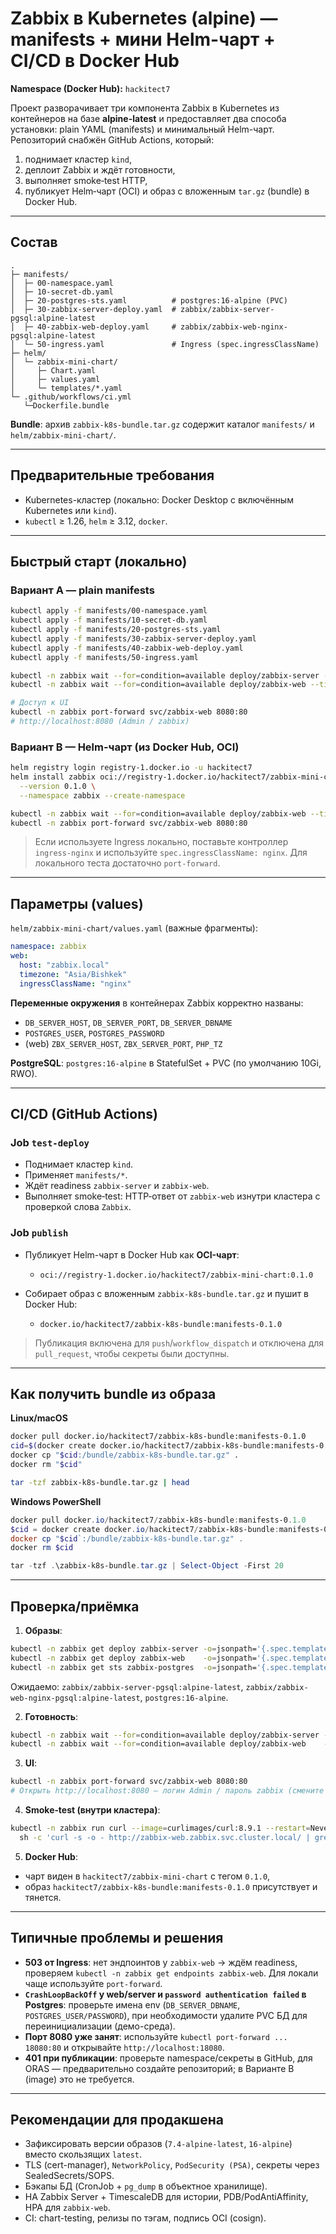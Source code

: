 # Zabbix в Kubernetes (alpine) — manifests + мини Helm-чарт + CI/CD в Docker Hub

**Namespace (Docker Hub):** `hackitect7`

Проект разворачивает три компонента Zabbix в Kubernetes из контейнеров на базе **alpine-latest** и предоставляет два способа установки: plain YAML (manifests) и минимальный Helm-чарт. Репозиторий снабжён GitHub Actions, который:

1. поднимает кластер `kind`,
2. деплоит Zabbix и ждёт готовности,
3. выполняет smoke‑test HTTP,
4. публикует Helm‑чарт (OCI) и образ с вложенным `tar.gz` (bundle) в Docker Hub.

---

## Состав

```text
.
├─ manifests/
│  ├─ 00-namespace.yaml
│  ├─ 10-secret-db.yaml
│  ├─ 20-postgres-sts.yaml          # postgres:16-alpine (PVC)
│  ├─ 30-zabbix-server-deploy.yaml  # zabbix/zabbix-server-pgsql:alpine-latest
│  ├─ 40-zabbix-web-deploy.yaml     # zabbix/zabbix-web-nginx-pgsql:alpine-latest
│  └─ 50-ingress.yaml               # Ingress (spec.ingressClassName)
├─ helm/
│  └─ zabbix-mini-chart/
│     ├─ Chart.yaml
│     ├─ values.yaml
│     └─ templates/*.yaml
└─ .github/workflows/ci.yml
   └─Dockerfile.bundle
```

**Bundle**: архив `zabbix-k8s-bundle.tar.gz` содержит каталог `manifests/` и `helm/zabbix-mini-chart/`.

---

## Предварительные требования

* Kubernetes-кластер (локально: Docker Desktop с включённым Kubernetes или `kind`).
* `kubectl` ≥ 1.26, `helm` ≥ 3.12, `docker`.

---

## Быстрый старт (локально)

### Вариант A — plain manifests

```bash
kubectl apply -f manifests/00-namespace.yaml
kubectl apply -f manifests/10-secret-db.yaml
kubectl apply -f manifests/20-postgres-sts.yaml
kubectl apply -f manifests/30-zabbix-server-deploy.yaml
kubectl apply -f manifests/40-zabbix-web-deploy.yaml
kubectl apply -f manifests/50-ingress.yaml

kubectl -n zabbix wait --for=condition=available deploy/zabbix-server --timeout=600s
kubectl -n zabbix wait --for=condition=available deploy/zabbix-web --timeout=600s

# Доступ к UI
kubectl -n zabbix port-forward svc/zabbix-web 8080:80
# http://localhost:8080 (Admin / zabbix)
```

### Вариант B — Helm-чарт (из Docker Hub, OCI)

```bash
helm registry login registry-1.docker.io -u hackitect7
helm install zabbix oci://registry-1.docker.io/hackitect7/zabbix-mini-chart \
  --version 0.1.0 \
  --namespace zabbix --create-namespace

kubectl -n zabbix wait --for=condition=available deploy/zabbix-web --timeout=600s
kubectl -n zabbix port-forward svc/zabbix-web 8080:80
```

> Если используете Ingress локально, поставьте контроллер `ingress-nginx` и используйте `spec.ingressClassName: nginx`. Для локального теста достаточно `port-forward`.

---

## Параметры (values)

`helm/zabbix-mini-chart/values.yaml` (важные фрагменты):

```yaml
namespace: zabbix
web:
  host: "zabbix.local"
  timezone: "Asia/Bishkek"
  ingressClassName: "nginx"
```

**Переменные окружения** в контейнерах Zabbix корректно названы:

* `DB_SERVER_HOST`, `DB_SERVER_PORT`, `DB_SERVER_DBNAME`
* `POSTGRES_USER`, `POSTGRES_PASSWORD`
* (web) `ZBX_SERVER_HOST`, `ZBX_SERVER_PORT`, `PHP_TZ`

**PostgreSQL**: `postgres:16-alpine` в StatefulSet + PVC (по умолчанию 10Gi, RWO).

---

## CI/CD (GitHub Actions)

### Job `test-deploy`

* Поднимает кластер `kind`.
* Применяет `manifests/*`.
* Ждёт readiness `zabbix-server` и `zabbix-web`.
* Выполняет smoke‑test: HTTP‑ответ от `zabbix-web` изнутри кластера с проверкой слова `Zabbix`.

### Job `publish`

* Публикует Helm-чарт в Docker Hub как **OCI-чарт**:

  * `oci://registry-1.docker.io/hackitect7/zabbix-mini-chart:0.1.0`
* Собирает образ с вложенным `zabbix-k8s-bundle.tar.gz` и пушит в Docker Hub:

  * `docker.io/hackitect7/zabbix-k8s-bundle:manifests-0.1.0`

> Публикация включена для `push`/`workflow_dispatch` и отключена для `pull_request`, чтобы секреты были доступны.

---

## Как получить bundle из образа

**Linux/macOS**

```bash
docker pull docker.io/hackitect7/zabbix-k8s-bundle:manifests-0.1.0
cid=$(docker create docker.io/hackitect7/zabbix-k8s-bundle:manifests-0.1.0)
docker cp "$cid:/bundle/zabbix-k8s-bundle.tar.gz" .
docker rm "$cid"

tar -tzf zabbix-k8s-bundle.tar.gz | head
```

**Windows PowerShell**

```powershell
docker pull docker.io/hackitect7/zabbix-k8s-bundle:manifests-0.1.0
$cid = docker create docker.io/hackitect7/zabbix-k8s-bundle:manifests-0.1.0
docker cp "$cid`:/bundle/zabbix-k8s-bundle.tar.gz" .
docker rm $cid

tar -tzf .\zabbix-k8s-bundle.tar.gz | Select-Object -First 20
```

---

## Проверка/приёмка

1. **Образы**:

```bash
kubectl -n zabbix get deploy zabbix-server -o=jsonpath='{.spec.template.spec.containers[0].image}{"\n"}'
kubectl -n zabbix get deploy zabbix-web    -o=jsonpath='{.spec.template.spec.containers[0].image}{"\n"}'
kubectl -n zabbix get sts zabbix-postgres  -o=jsonpath='{.spec.template.spec.containers[0].image}{"\n"}'
```

Ожидаемо: `zabbix/zabbix-server-pgsql:alpine-latest`, `zabbix/zabbix-web-nginx-pgsql:alpine-latest`, `postgres:16-alpine`.

2. **Готовность**:

```bash
kubectl -n zabbix wait --for=condition=available deploy/zabbix-server --timeout=600s
kubectl -n zabbix wait --for=condition=available deploy/zabbix-web    --timeout=600s
```

3. **UI**:

```bash
kubectl -n zabbix port-forward svc/zabbix-web 8080:80
# Открыть http://localhost:8080 — логин Admin / пароль zabbix (смените после входа)
```

4. **Smoke‑test (внутри кластера)**:

```bash
kubectl -n zabbix run curl --image=curlimages/curl:8.9.1 --restart=Never --rm -i -- \
  sh -c 'curl -s -o - http://zabbix-web.zabbix.svc.cluster.local/ | grep -qi "Zabbix"'
```

5. **Docker Hub**:

* чарт виден в `hackitect7/zabbix-mini-chart` с тегом `0.1.0`,
* образ `hackitect7/zabbix-k8s-bundle:manifests-0.1.0` присутствует и тянется.

---

## Типичные проблемы и решения

* **503 от Ingress**: нет эндпоинтов у `zabbix-web` → ждём readiness, проверяем `kubectl -n zabbix get endpoints zabbix-web`. Для локали чаще используйте `port-forward`.
* **`CrashLoopBackOff` у web/server и `password authentication failed` в Postgres**: проверьте имена env (`DB_SERVER_DBNAME`, `POSTGRES_USER/PASSWORD`), при необходимости удалите PVC БД для переинициализации (демо-среда).
* **Порт 8080 уже занят**: используйте `kubectl port-forward ... 18080:80` и открывайте `http://localhost:18080`.
* **401 при публикации**: проверьте namespace/секреты в GitHub, для ORAS — предварительно создайте репозиторий; в Варианте B (image) это не требуется.

---

## Рекомендации для продакшена

* Зафиксировать версии образов (`7.4-alpine-latest`, `16-alpine`) вместо скользящих `latest`.
* TLS (cert-manager), `NetworkPolicy`, `PodSecurity (PSA)`, секреты через SealedSecrets/SOPS.
* Бэкапы БД (CronJob + `pg_dump` в объектное хранилище).
* HA Zabbix Server + TimescaleDB для истории, PDB/PodAntiAffinity, HPA для `zabbix-web`.
* CI: chart-testing, релизы по тэгам, подпись OCI (cosign).
